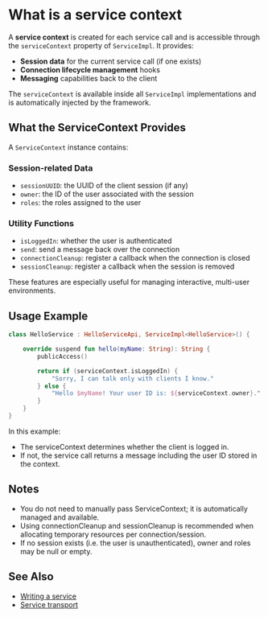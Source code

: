 # What is a service context

A **service context** is created for each service call and is accessible through the `serviceContext`
property of `ServiceImpl`. It provides:

- **Session data** for the current service call (if one exists)
- **Connection lifecycle management** hooks
- **Messaging** capabilities back to the client

The `serviceContext` is available inside all `ServiceImpl` implementations and is automatically injected by the framework.

## What the ServiceContext Provides

A `ServiceContext` instance contains:

### Session-related Data

- `sessionUUID`: the UUID of the client session (if any)
- `owner`: the ID of the user associated with the session
- `roles`: the roles assigned to the user

### Utility Functions

- `isLoggedIn`: whether the user is authenticated
- `send`: send a message back over the connection
- `connectionCleanup`: register a callback when the connection is closed
- `sessionCleanup`: register a callback when the session is removed

These features are especially useful for managing interactive, multi-user environments.

## Usage Example

```kotlin
class HelloService : HelloServiceApi, ServiceImpl<HelloService>() {

    override suspend fun hello(myName: String): String {
        publicAccess()

        return if (serviceContext.isLoggedIn) {
            "Sorry, I can talk only with clients I know."
        } else {
            "Hello $myName! Your user ID is: ${serviceContext.owner}."
        }
    }
}
```

In this example:

* The serviceContext determines whether the client is logged in.
* If not, the service call returns a message including the user ID stored in the context.

## Notes

* You do not need to manually pass ServiceContext; it is automatically managed and available.
* Using connectionCleanup and sessionCleanup is recommended when allocating temporary resources per connection/session.
* If no session exists (i.e. the user is unauthenticated), owner and roles may be null or empty.

## See Also

- [Writing a service](guide://)
- [Service transport](guide://)